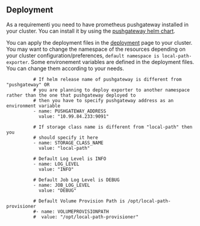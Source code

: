 ## Deployment

As a requirementi you need to have prometheus pushgateway installed in your cluster. You can install it by using the [pushgateway helm chart](https://artifacthub.io/packages/helm/prometheus-community/prometheus-pushgateway). 

You can apply the deployment files in the [deployment](deployment.yaml) page to your cluster. You may want to change the namespace of the resources depending on your cluster configuration/preferences, `default namespace is local-path-exporter`. Some environement variables are defined in the deployment files. You can change them according to your needs.

```
          # If helm release name of pushgateway is different from "pushgateway" OR 
          # you are planning to deploy exporter to another namespace rather than the one that pushgateway deployed to
          # then you have to specify pushgateway address as an environment variable
          - name: PUSHGATEWAY_ADDRESS 
            value: "10.99.84.233:9091"

          # If storage class name is different from "local-path" then you 
          # should specify it here
          - name: STORAGE_CLASS_NAME
            value: "local-path"

          # Default Log Level is INFO
          - name: LOG_LEVEL
            value: "INFO"

          # Default Job Log Level is DEBUG
          - name: JOB_LOG_LEVEL
            value: "DEBUG"

          # Default Volume Provision Path is /opt/local-path-provisioner
          #- name: VOLUMEPROVISIONPATH
          #  value: "/opt/local-path-provisioner"
```